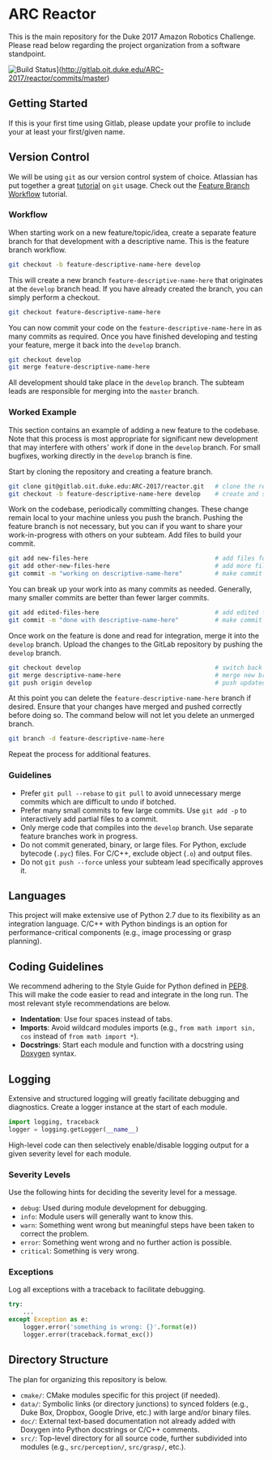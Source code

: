 # ARC Reactor

This is the main repository for the Duke 2017 Amazon Robotics Challenge.
Please read below regarding the project organization from a software standpoint.

![Build Status](http://gitlab.oit.duke.edu/ARC-2017/reactor/badges/master/build.svg)](http://gitlab.oit.duke.edu/ARC-2017/reactor/commits/master)

## Getting Started

If this is your first time using Gitlab, please update your profile to include your at least your first/given name.

## Version Control

We will be using `git` as our version control system of choice.
Atlassian has put together a great [tutorial](https://www.atlassian.com/git/tutorials/ "Become a git guru.") on `git` usage.
Check out the [Feature Branch Workflow](https://es.atlassian.com/git/tutorials/comparing-workflows/feature-branch-workflow/ "Feature Branch Workflow") tutorial.

### Workflow

When starting work on a new feature/topic/idea, create a separate feature branch for that development with a descriptive name.
This is the feature branch workflow.

```bash
git checkout -b feature-descriptive-name-here develop
```

This will create a new branch `feature-descriptive-name-here` that originates at the `develop` branch head.
If you have already created the branch, you can simply perform a checkout.

```bash
git checkout feature-descriptive-name-here
```

You can now commit your code on the `feature-descriptive-name-here` in as many commits as required.
Once you have finished developing and testing your feature, merge it back into the `develop` branch.

```bash
git checkout develop
git merge feature-descriptive-name-here
```

All development should take place in the `develop` branch.
The subteam leads are responsible for merging into the `master` branch.

### Worked Example

This section contains an example of adding a new feature to the codebase.
Note that this process is most appropriate for significant new development that may interfere with others' work if done in the `develop` branch.
For small bugfixes, working directly in the `develop` branch is fine.

Start by cloning the repository and creating a feature branch.

```bash
git clone git@gitlab.oit.duke.edu:ARC-2017/reactor.git   # clone the repository
git checkout -b feature-descriptive-name-here develop    # create and switch to new branch
```
Work on the codebase, periodically committing changes.
These change remain local to your machine unless you push the branch.
Pushing the feature branch is not necessary, but you can if you want to share your work-in-progress with others on your subteam.
Add files to build your commit.

```bash
git add new-files-here                                   # add files for committing
git add other-new-files-here                             # add more files
git commit -m "working on descriptive-name-here"         # make commit
```

You can break up your work into as many commits as needed.
Generally, many smaller commits are better than fewer larger commits.

```bash
git add edited-files-here                                # add edited files again
git commit -m "done with descriptive-name-here"          # make commit
```

Once work on the feature is done and read for integration, merge it into the `develop` branch.
Upload the changes to the GitLab repository by pushing the `develop` branch.

```bash
git checkout develop                                     # switch back to develop branch
git merge descriptive-name-here                          # merge new branch into develop branch
git push origin develop                                  # push updated develop branch
```

At this point you can delete the `feature-descriptive-name-here` branch if desired.
Ensure that your changes have merged and pushed correctly before doing so.
The command below will not let you delete an unmerged branch.

```bash
git branch -d feature-descriptive-name-here
```

Repeat the process for additional features.

### Guidelines

- Prefer `git pull --rebase` to `git pull` to avoid unnecessary merge commits which are difficult to undo if botched.
- Prefer many small commits to few large commits.
Use `git add -p` to interactively add partial files to a commit.
- Only merge code that compiles into the `develop` branch.
Use separate feature branches work in progress.
- Do not commit generated, binary, or large files.
For Python, exclude bytecode (`.pyc`) files.
For C/C++, exclude object (`.o`) and output files.
- Do not `git push --force` unless your subteam lead specifically approves it.

## Languages

This project will make extensive use of Python 2.7 due to its flexibility as an integration language.
C/C++ with Python bindings is an option for performance-critical components (e.g., image processing or grasp planning).

## Coding Guidelines

We recommend adhering to the Style Guide for Python defined in [PEP8](https://www.python.org/dev/peps/pep-0008/ "Style Guide for Python").
This will make the code easier to read and integrate in the long run.
The most relevant style recommendations are below.

- **Indentation**: Use four spaces instead of tabs.
- **Imports**: Avoid wildcard modules imports (e.g., `from math import sin, cos` instead of `from math import *`).
- **Docstrings**: Start each module and function with a docstring using [Doxygen](http://www.doxygen.org/ "Doxygen") syntax.

## Logging

Extensive and structured logging will greatly facilitate debugging and diagnostics.
Create a logger instance at the start of each module.

```python
import logging, traceback
logger = logging.getLogger(__name__)
```

High-level code can then selectively enable/disable logging output for a given severity level for each module.

### Severity Levels

Use the following hints for deciding the severity level for a message.

- `debug`: Used during module development for debugging.
- `info`: Module users will generally want to know this.
- `warn`: Something went wrong but meaningful steps have been taken to correct the problem.
- `error`: Something went wrong and no further action is possible.
- `critical`: Something is very wrong.

### Exceptions

Log all exceptions with a traceback to facilitate debugging.
```python
try:
    ...
except Exception as e:
    logger.error('something is wrong: {}'.format(e))
    logger.error(traceback.format_exc())
```

## Directory Structure

The plan for organizing this repository is below.

- `cmake/`: CMake modules specific for this project (if needed).
- `data/`: Symbolic links (or directory junctions) to synced folders (e.g., Duke Box, Dropbox, Google Drive, etc.) with large and/or binary files.
- `doc/`: External text-based documentation not already added with Doxygen into Python docstrings or C/C++ comments.
- `src/`: Top-level directory for all source code, further subdivided into modules (e.g., `src/perception/`, `src/grasp/`, etc.).
